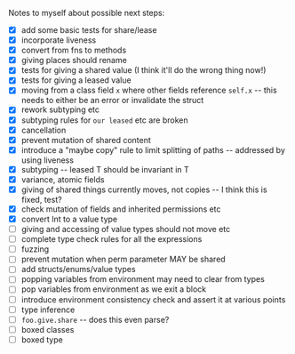 Notes to myself about possible next steps:

- [x] add some basic tests for share/lease
- [x] incorporate liveness
- [x] convert from fns to methods
- [x] giving places should rename
- [x] tests for giving a shared value (I think it'll do the wrong thing now!)
- [x] tests for giving a leased value
- [x] moving from a class field `x` where other fields reference `self.x` -- this needs to either be an error or invalidate the struct
- [x] rework subtyping etc
- [x] subtyping rules for `our leased` etc are broken
- [x] cancellation
- [x] prevent mutation of shared content
- [x] introduce a "maybe copy" rule to limit splitting of paths -- addressed by using liveness
- [x] subtyping -- leased T should be invariant in T
- [x] variance, atomic fields
- [x] giving of shared things currently moves, not copies -- I think this is fixed, test?
- [x] check mutation of fields and inherited permissions etc
- [x] convert Int to a value type
- [ ] giving and accessing of value types should not move etc
- [ ] complete type check rules for all the expressions
- [ ] fuzzing
- [ ] prevent mutation when perm parameter MAY be shared
- [ ] add structs/enums/value types
- [ ] popping variables from environment may need to clear from types
- [ ] pop variables from environment as we exit a block
- [ ] introduce environment consistency check and assert it at various points
- [ ] type inference
- [ ] `foo.give.share` -- does this even parse?
- [ ] boxed classes
- [ ] boxed type